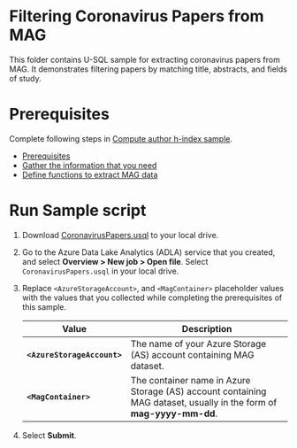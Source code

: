 # Filtering Coronavirus Papers from MAG

This folder contains U-SQL sample for extracting coronavirus papers from MAG. It demonstrates filtering papers by matching title, abstracts, and fields of study.

# Prerequisites

Complete following steps in [Compute author h-index sample](https://docs.microsoft.com/academic-services/graph/tutorial-azure-data-lake-hindex).
* [Prerequisites](https://docs.microsoft.com/academic-services/graph/tutorial-azure-data-lake-hindex#prerequisites)
* [Gather the information that you need](https://docs.microsoft.com/academic-services/graph/tutorial-azure-data-lake-hindex#gather-the-information-that-you-need)
* [Define functions to extract MAG data](https://docs.microsoft.com/academic-services/graph/tutorial-azure-data-lake-hindex#define-functions-to-extract-mag-data)

# Run Sample script

1. Download [CoronavirusPapers.usql](CoronavirusPapers.usql) to your local drive.

1. Go to the Azure Data Lake Analytics (ADLA) service that you created, and select **Overview > New job > Open file**. Select `CoronavirusPapers.usql` in your local drive.

1. Replace `<AzureStorageAccount>`, and `<MagContainer>` placeholder values with the values that you collected while completing the prerequisites of this sample.

   |Value  |Description  |
   |---------|---------|
   |**`<AzureStorageAccount>`** | The name of your Azure Storage (AS) account containing MAG dataset. |
   |**`<MagContainer>`** | The container name in Azure Storage (AS) account containing MAG dataset, usually in the form of **mag-yyyy-mm-dd**. |

1. Select **Submit**.

